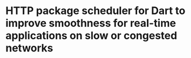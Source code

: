 # HTTP package scheduler for Dart to improve smoothness for real-time applications on slow or congested networks
